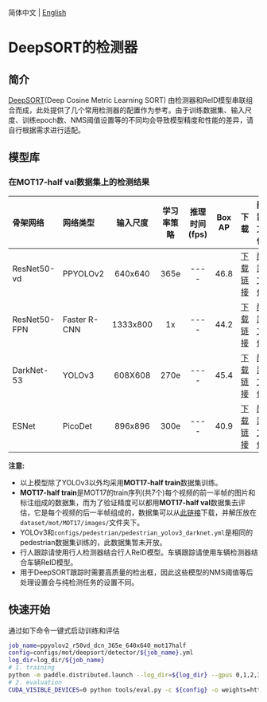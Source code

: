 简体中文 | [English](README.md)

# DeepSORT的检测器

## 简介
[DeepSORT](https://arxiv.org/abs/1812.00442)(Deep Cosine Metric Learning SORT) 由检测器和ReID模型串联组合而成，此处提供了几个常用检测器的配置作为参考。由于训练数据集、输入尺度、训练epoch数、NMS阈值设置等的不同均会导致模型精度和性能的差异，请自行根据需求进行适配。

## 模型库

### 在MOT17-half val数据集上的检测结果
| 骨架网络         | 网络类型          |   输入尺度   | 学习率策略    |推理时间(fps)   |  Box AP |   下载    | 配置文件 |
| :-------------- | :-------------  | :--------:  | :---------: | :-----------: | :-----: | :------: | :-----: |
| ResNet50-vd     | PPYOLOv2        |   640x640   |   365e      |      ----     |  46.8   | [下载链接](https://paddledet.bj.bcebos.com/models/mot/deepsort/ppyolov2_r50vd_dcn_365e_640x640_mot17half.pdparams)  | [配置文件](./ppyolov2_r50vd_dcn_365e_640x640_mot17half.yml) |
| ResNet50-FPN    | Faster R-CNN    |   1333x800  |   1x        |      ----     |  44.2   | [下载链接](https://paddledet.bj.bcebos.com/models/mot/deepsort/faster_rcnn_r50_fpn_2x_1333x800_mot17half.pdparams)  | [配置文件](./faster_rcnn_r50_fpn_2x_1333x800_mot17half.yml) |
| DarkNet-53      | YOLOv3          |   608X608   |   270e      |      ----     |  45.4   | [下载链接](https://paddledet.bj.bcebos.com/models/mot/deepsort/yolov3_darknet53_270e_608x608_pedestrian.pdparams)  | [配置文件](./yolov3_darknet53_270e_608x608_pedestrian.yml) |
| ESNet           | PicoDet         |   896x896   |   300e      |      ----     |  40.9   | [下载链接](https://paddledet.bj.bcebos.com/models/mot/deepsort/picodet_l_esnet_300e_896x896_mot17half.pdparams)     | [配置文件](./picodet_l_esnet_300e_896x896_mot17half.yml)    |

**注意:**
  - 以上模型除了YOLOv3以外均采用**MOT17-half train**数据集训练。
  - **MOT17-half train**是MOT17的train序列(共7个)每个视频的前一半帧的图片和标注组成的数据集，而为了验证精度可以都用**MOT17-half val**数据集去评估，它是每个视频的后一半帧组成的，数据集可以从[此链接](https://paddledet.bj.bcebos.com/data/mot/mot17half/annotations.zip)下载，并解压放在`dataset/mot/MOT17/images/`文件夹下。
  - YOLOv3和`configs/pedestrian/pedestrian_yolov3_darknet.yml`是相同的pedestrian数据集训练的，此数据集暂未开放。
  - 行人跟踪请使用行人检测器结合行人ReID模型。车辆跟踪请使用车辆检测器结合车辆ReID模型。
  - 用于DeepSORT跟踪时需要高质量的检出框，因此这些模型的NMS阈值等后处理设置会与纯检测任务的设置不同。


## 快速开始

通过如下命令一键式启动训练和评估
```bash
job_name=ppyolov2_r50vd_dcn_365e_640x640_mot17half
config=configs/mot/deepsort/detector/${job_name}.yml
log_dir=log_dir/${job_name}
# 1. training
python -m paddle.distributed.launch --log_dir=${log_dir} --gpus 0,1,2,3,4,5,6,7 tools/train.py -c ${config}
# 2. evaluation
CUDA_VISIBLE_DEVICES=0 python tools/eval.py -c ${config} -o weights=https://paddledet.bj.bcebos.com/models/mot/deepsort/${job_name}.pdparams
```
